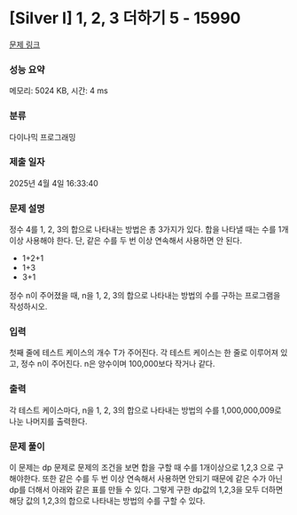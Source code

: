 # [Silver I] 1, 2, 3 더하기 5 - 15990 

[문제 링크](https://www.acmicpc.net/problem/15990) 

### 성능 요약

메모리: 5024 KB, 시간: 4 ms

### 분류

다이나믹 프로그래밍

### 제출 일자

2025년 4월 4일 16:33:40

### 문제 설명

<p>정수 4를 1, 2, 3의 합으로 나타내는 방법은 총 3가지가 있다. 합을 나타낼 때는 수를 1개 이상 사용해야 한다. 단, 같은 수를 두 번 이상 연속해서 사용하면 안 된다.</p>

<ul>
	<li>1+2+1</li>
	<li>1+3</li>
	<li>3+1</li>
</ul>

<p>정수 n이 주어졌을 때, n을 1, 2, 3의 합으로 나타내는 방법의 수를 구하는 프로그램을 작성하시오.</p>

### 입력 

 <p>첫째 줄에 테스트 케이스의 개수 T가 주어진다. 각 테스트 케이스는 한 줄로 이루어져 있고, 정수 n이 주어진다. n은 양수이며 100,000보다 작거나 같다.</p>

### 출력 

 <p>각 테스트 케이스마다, n을 1, 2, 3의 합으로 나타내는 방법의 수를 1,000,000,009로 나눈 나머지를 출력한다.</p>

### 문제 풀이

 <p>이 문제는 dp 문제로 문제의 조건을 보면 합을 구할 때 수를 1개이상으로 1,2,3 으로 구해야한다. 또한 같은 수를 두 번 이상 연속해서 사용하면 안되기 때문에 같은 수가 아닌 dp를 더해서 아래와 같은 표를 만들 수 있다. 그렇게 구한 dp값의 1,2,3을 모두 더하면 해당 값의 1,2,3의 합으로 나타내는 방법의 수를 구할 수 있다. </p>

